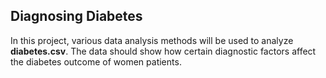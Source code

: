 ## Diagnosing Diabetes

In this project, various data analysis methods will be used to analyze **diabetes.csv**. The data should show how certain diagnostic factors affect the diabetes outcome of women patients.
